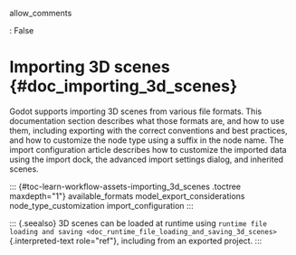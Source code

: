 allow_comments

:   False

# Importing 3D scenes {#doc_importing_3d_scenes}

Godot supports importing 3D scenes from various file formats. This
documentation section describes what those formats are, and how to use
them, including exporting with the correct conventions and best
practices, and how to customize the node type using a suffix in the node
name. The import configuration article describes how to customize the
imported data using the import dock, the advanced import settings
dialog, and inherited scenes.

::: {#toc-learn-workflow-assets-importing_3d_scenes .toctree maxdepth="1"}
available_formats model_export_considerations node_type_customization
import_configuration
:::

::: {.seealso}
3D scenes can be loaded at runtime using
`runtime file loading and saving <doc_runtime_file_loading_and_saving_3d_scenes>`{.interpreted-text
role="ref"}, including from an exported project.
:::
